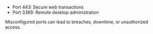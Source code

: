 - Port 443: Secure web transactions  
- Port 3389: Remote desktop administration  

Misconfigured ports can lead to breaches, downtime, or unauthorized access.